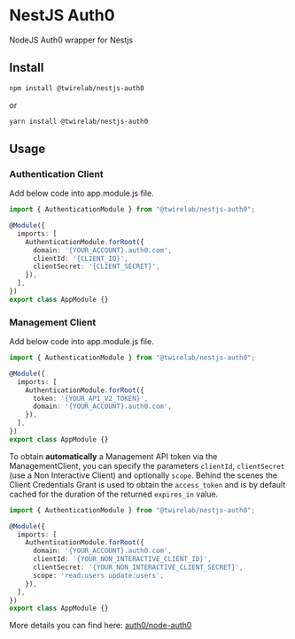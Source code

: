 # NestJS Auth0

NodeJS Auth0 wrapper for Nestjs

## Install
```bash
npm install @twirelab/nestjs-auth0
```

or

```bash
yarn install @twirelab/nestjs-auth0
```

## Usage

### Authentication Client

Add below code into app.module.js file.

```typescript
import { AuthenticationModule } from "@twirelab/nestjs-auth0";

@Module({
  imports: [
    AuthenticationModule.forRoot({
      domain: '{YOUR_ACCOUNT}.auth0.com',
      clientId: '{CLIENT_ID}',
      clientSecret: '{CLIENT_SECRET}',
    }),
  ],
})
export class AppModule {}
```

### Management Client

Add below code into app.module.js file.

```typescript
import { AuthenticationModule } from "@twirelab/nestjs-auth0";

@Module({
  imports: [
    AuthenticationModule.forRoot({
      token: '{YOUR_API_V2_TOKEN}',
      domain: '{YOUR_ACCOUNT}.auth0.com',
    }),
  ],
})
export class AppModule {}
```

To obtain **automatically** a Management API token via the ManagementClient, you can specify the parameters `clientId`, `clientSecret` (use a Non Interactive Client) and optionally `scope`. Behind the scenes the Client Credentials Grant is used to obtain the `access_token` and is by default cached for the duration of the returned `expires_in` value.

```typescript
import { AuthenticationModule } from "@twirelab/nestjs-auth0";

@Module({
  imports: [
    AuthenticationModule.forRoot({
      domain: '{YOUR_ACCOUNT}.auth0.com',
      clientId: '{YOUR_NON_INTERACTIVE_CLIENT_ID}',
      clientSecret: '{YOUR_NON_INTERACTIVE_CLIENT_SECRET}',
      scope: 'read:users update:users',
    }),
  ],
})
export class AppModule {}
```

More details you can find here: [auth0/node-auth0](https://github.com/auth0/node-auth0/blob/master/README.md)